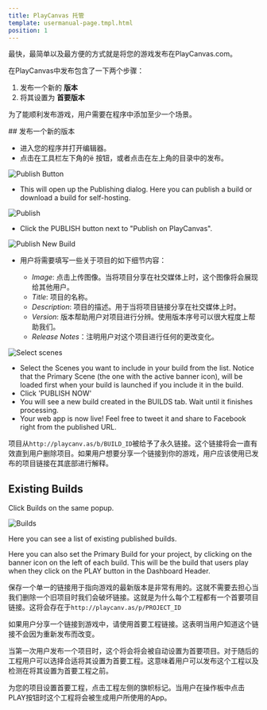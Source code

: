 ```yaml
---
title: PlayCanvas 托管
template: usermanual-page.tmpl.html
position: 1
---
```


最快，最简单以及最方便的方式就是将您的游戏发布在PlayCanvas.com。

在PlayCanvas中发布包含了一下两个步骤：

1. 发布一个新的 **版本**
2. 将其设置为 **首要版本**

为了能顺利发布游戏，用户需要在程序中添加至少一个场景。

## 发布一个新的版本

* 进入您的程序并打开编辑器。
* 点击在工具栏左下角的<span class="pc-icon" style="font-size">&#57911;</span> 按钮，或者点击在左上角的目录中的发布。

![Publish Button][1]

* This will open up the Publishing dialog. Here you can publish a build or download a build for self-hosting.

![Publish][2]

* Click the PUBLISH button next to "Publish on PlayCanvas".

![Publish New Build][3]

* 用户将需要填写一些关于项目的如下细节内容：

  * *Image*: 点击上传图像。当将项目分享在社交媒体上时，这个图像将会展现给其他用户。
  * *Title*: 项目的名称。
  * *Description*: 项目的描述。用于当将项目链接分享在社交媒体上时。
  * *Version*:   版本帮助用户对项目进行分辨。使用版本序号可以很大程度上帮助我们。
  * *Release Notes*：注明用户对这个项目进行任何的更改变化。

![Select scenes][4]

* Select the Scenes you want to include in your build from the list. Notice that the Primary Scene (the one with the active banner icon), will be loaded first when your build is launched if you include it in the build.
* Click 'PUBLISH NOW'
* You will see a new build created in the BUILDS tab. Wait until it finishes processing.
* Your web app is now live! Feel free to tweet it and share to Facebook right from the published URL.

项目从`http://playcanv.as/b/BUILD_ID`被给予了永久链接。这个链接将会一直有效直到用户删除项目。如果用户想要分享一个链接到你的游戏，用户应该使用已发布的项目链接在其底部进行解释。

## Existing Builds

Click Builds on the same popup.

![Builds][5]

Here you can see a list of existing published builds.

Here you can also set the Primary Build for your project, by clicking on the banner icon on the left of each build. This will be the build that users play when they click on the PLAY button in the Dashboard Header.

保存一个单一的链接用于指向游戏的最新版本是非常有用的。这就不需要去担心当我们删除一个旧项目时我们会破坏链接。这就是为什么每个工程都有一个首要项目链接。这将会存在于`http://playcanv.as/p/PROJECT_ID`

<div class="alert alert-info">
如果用户分享一个链接到游戏中，请使用首要工程链接。这表明当用户知道这个链接不会因为重新发布而改变。
</div>

当第一次用户发布一个项目时，这个将会将会被自动设置为首要项目。对于随后的工程用户可以选择合适将其设置为首要工程。这意味着用户可以发布这个工程以及检测在将其设置为首要工程之前。

为您的项目设置首要工程，点击工程左侧的旗帜标记。当用户在操作板中点击PLAY按钮时这个工程将会被生成用户所使用的App。

[1]: /images/user-manual/editor/publishing-toolbar.jpg
[2]: /images/user-manual/editor/publishing.jpg
[3]: /images/user-manual/editor/publishing-new-top.jpg
[4]: /images/user-manual/editor/publishing-new-bottom.jpg
[5]: /images/user-manual/publishing/web/builds.jpg

